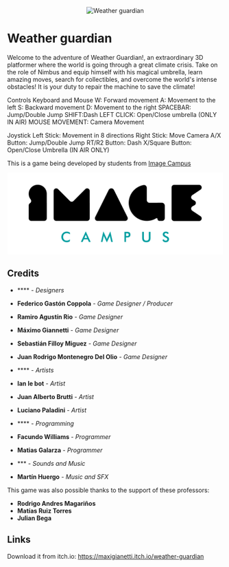 <p align="center">
<img src="logo.png" alt="Weather guardian"/>
</p>

# Weather guardian

Welcome to the adventure of Weather Guardian!, an extraordinary 3D platformer where the world is going through a great climate crisis.
Take on the role of Nimbus and equip himself with his magical umbrella, learn amazing moves, search for collectibles, and overcome the world's intense obstacles!
It is your duty to repair the machine to save the climate!

Controls
Keyboard and Mouse
W: Forward movement
A: Movement to the left
S: Backward movement
D: Movement to the right
SPACEBAR: Jump/Double Jump
SHIFT:Dash
LEFT CLICK: Open/Close umbrella (ONLY IN AIR)
MOUSE MOVEMENT: Camera Movement

Joystick
Left Stick: Movement in 8 directions
Right Stick: Move Camera
A/X Button: Jump/Double Jump
RT/R2 Button: Dash
X/Square Button: Open/Close Umbrella (IN AIR ONLY)

This is a game being developed by students from <a href="https://www.imagecampus.edu.ar/">Image Campus</a>

<p align="center">
  <a href="https://www.imagecampus.edu.ar/">
    <img src="logo-image-campus.png" alt="Image Campus"/>
  </a> 
</p>


## Credits

- **** - *Designers*
- **Federico Gastón Coppola** - *Game Designer / Producer*
- **Ramiro Agustín Rio** - *Game Designer*
- **Máximo Giannetti** - *Game Designer*
- **Sebastián Filloy Miguez** - *Game Designer*
- **Juan Rodrigo Montenegro Del Olio** - *Game Designer*

- **** - *Artists*
- **Ian le bot** - *Artist*
- **Juan Alberto Brutti** - *Artist*
- **Luciano Paladini** - *Artist*

- **** - *Programming*
- **Facundo Williams** - *Programmer*
- **Matias Galarza** - *Programmer*

- *** - *Sounds and Music*
- **Martín Huergo** - *Music and SFX*

This game was also possible thanks to the support of these professors:

- **Rodrigo Andres Magariños**
- **Matías Ruiz Torres**
- **Julian Bega**

## Links

Download it from itch.io: https://maxigianetti.itch.io/weather-guardian
